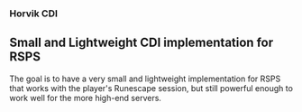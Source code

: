### Horvik CDI

## Small and Lightweight CDI implementation for RSPS

The goal is to have a very small and lightweight implementation for RSPS that works with the player's Runescape session, but
still powerful enough to work well for the more high-end servers.